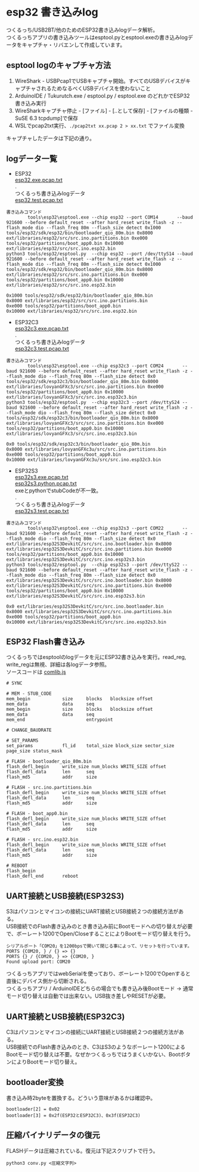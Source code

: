 # esp32 書き込みlog
つくるっち/USB2BT/他のためのESP32書き込みlogデータ解析。  
つくるっちアプリの書き込みツールはesptool.pyとesptool.exeの書き込みlogデータをキャプチャ・リバエンして作成しています。  

## esptool logのキャプチャ方法
1. WireShark - USBPcap1でUSBキャプチャ開始。すべてのUSBデバイスがキャプチャされるためなるべくUSBデバイスを使わないこと
1. ArduinoIDE / Tukurutch.exe / esptool.py / esptool.exe のどれかでESP32書き込み実行
1. WireSharkキャプチャ停止 - [ファイル] - [..として保存] - [ファイルの種類 - SuSE 6.3 tcpdump]で保存
1. WSLでpcap2txt実行、`./pcap2txt xx.pcap 2 > xx.txt` でファイル変換

キャプチャしたデータは下記の通り。

## logデータ一覧
* ESP32  
[esp32.exe.pcap.txt](esp32.exe.pcap.txt)  
.  
つくるっち書き込みlogデータ  
[esp32.test.pcap.txt](esp32.test.pcap.txt)
```
書き込みコマンド
        tools\esp32\esptool.exe --chip esp32 --port COM14       --baud 921600 --before default_reset --after hard_reset write_flash -z --flash_mode dio --flash_freq 80m --flash_size detect 0x1000 tools/esp32/sdk/esp32/bin/bootloader_qio_80m.bin 0x8000 ext/libraries/esp32/src/src.ino.partitions.bin 0xe000 tools/esp32/partitions/boot_app0.bin 0x10000 ext/libraries/esp32/src/src.ino.esp32.bin
python3 tools/esp32/esptool.py  --chip esp32 --port /dev/ttyS14 --baud 921600 --before default_reset --after hard_reset write_flash -z --flash_mode dio --flash_freq 80m --flash_size detect 0x1000 tools/esp32/sdk/esp32/bin/bootloader_qio_80m.bin 0x8000 ext/libraries/esp32/src/src.ino.partitions.bin 0xe000 tools/esp32/partitions/boot_app0.bin 0x10000 ext/libraries/esp32/src/src.ino.esp32.bin

0x1000 tools/esp32/sdk/esp32/bin/bootloader_qio_80m.bin
0x8000 ext/libraries/esp32/src/src.ino.partitions.bin
0xe000 tools/esp32/partitions/boot_app0.bin
0x10000 ext/libraries/esp32/src/src.ino.esp32.bin
```

* ESP32C3  
[esp32c3.exe.pcap.txt](esp32c3.exe.pcap.txt)  
.  
つくるっち書き込みlogデータ  
[esp32c3.test.pcap.txt](esp32c3.test.pcap.txt)
```
書き込みコマンド
        tools\esp32\esptool.exe --chip esp32c3 --port COM24       --baud 921600 --before default_reset --after hard_reset write_flash -z --flash_mode dio --flash_freq 80m --flash_size detect 0x0 tools/esp32/sdk/esp32c3/bin/bootloader_qio_80m.bin 0x8000 ext/libraries/lovyanGFXc3/src/src.ino.partitions.bin 0xe000 tools/esp32/partitions/boot_app0.bin 0x10000 ext/libraries/lovyanGFXc3/src/src.ino.esp32c3.bin
python3 tools/esp32/esptool.py  --chip esp32c3 --port /dev/ttyS24 --baud 921600 --before default_reset --after hard_reset write_flash -z --flash_mode dio --flash_freq 80m --flash_size detect 0x0 tools/esp32/sdk/esp32c3/bin/bootloader_qio_80m.bin 0x8000 ext/libraries/lovyanGFXc3/src/src.ino.partitions.bin 0xe000 tools/esp32/partitions/boot_app0.bin 0x10000 ext/libraries/lovyanGFXc3/src/src.ino.esp32c3.bin

0x0 tools/esp32/sdk/esp32c3/bin/bootloader_qio_80m.bin
0x8000 ext/libraries/lovyanGFXc3u/src/src.ino.partitions.bin
0xe000 tools/esp32/partitions/boot_app0.bin
0x10000 ext/libraries/lovyanGFXc3u/src/src.ino.esp32c3.bin
```

* ESP32S3  
[esp32s3.exe.pcap.txt](esp32s3.exe.pcap.txt)  
[esp32s3.python.pcap.txt](esp32s3.python.pcap.txt)  
exeとpythonでstubCodeが不一致。  
.  
つくるっち書き込みlogデータ  
[esp32s3.test.pcap.txt](esp32s3.test.pcap.txt)
```
書き込みコマンド
        tools\esp32\esptool.exe --chip esp32s3 --port COM22       --baud 921600 --before default_reset --after hard_reset write_flash -z --flash_mode dio --flash_freq 80m --flash_size detect 0x0 ext/libraries/esp32S3DevkitC/src/src.ino.bootloader.bin 0x8000 ext/libraries/esp32S3DevkitC/src/src.ino.partitions.bin 0xe000 tools/esp32/partitions/boot_app0.bin 0x10000 ext/libraries/esp32S3DevkitC/src/src.ino.esp32s3.bin
python3 tools/esp32/esptool.py  --chip esp32s3 --port /dev/ttyS22 --baud 921600 --before default_reset --after hard_reset write_flash -z --flash_mode dio --flash_freq 80m --flash_size detect 0x0 ext/libraries/esp32S3DevkitC/src/src.ino.bootloader.bin 0x8000 ext/libraries/esp32S3DevkitC/src/src.ino.partitions.bin 0xe000 tools/esp32/partitions/boot_app0.bin 0x10000 ext/libraries/esp32S3DevkitC/src/src.ino.esp32s3.bin

0x0 ext/libraries/esp32S3DevkitC/src/src.ino.bootloader.bin
0x8000 ext/libraries/esp32S3DevkitC/src/src.ino.partitions.bin
0xe000 tools/esp32/partitions/boot_app0.bin
0x10000 ext/libraries/esp32S3DevkitC/src/src.ino.esp32s3.bin
```

## ESP32 Flash書き込み
つくるっちではesptoolのlogデータを元にESP32書き込みを実行。read_reg, write_regは無視、詳細は各logデータ参照。  
ソースコードは [comlib.js](https://github.com/sohtamei/scratch-vm/blob/develop/src/extensions/scratch3_tukurutch/comlib.js)  
```
# SYNC

# MEM - STUB_CODE
mem_begin            size     blocks   blocksize offset
mem_data             data     seq
mem_begin            size     blocks   blocksize offset
mem_data             data     seq
mem_end                       entrypoint

# CHANGE_BAUDRATE

# SET_PARAMS
set_params           fl_id    total_size block_size sector_size page_size status_mask

# FLASH - bootloader_qio_80m.bin
flash_defl_begin     write_size num_blocks WRITE_SIZE offset
flash_defl_data      len      seq
flash_md5            addr     size

# FLASH - src.ino.partitions.bin
flash_defl_begin     write_size num_blocks WRITE_SIZE offset
flash_defl_data      len      seq
flash_md5            addr     size

# FLASH - boot_app0.bin
flash_defl_begin     write_size num_blocks WRITE_SIZE offset
flash_defl_data      len      seq
flash_md5            addr     size

# FLASH - src.ino.esp32.bin
flash_defl_begin     write_size num_blocks WRITE_SIZE offset
flash_defl_data      len      seq
flash_md5            addr     size

# REBOOT
flash_begin
flash_defl_end       reboot
```

## UART接続とUSB接続(ESP32S3)
S3はパソコンとマイコンの接続にUART接続とUSB接続２つの接続方法がある。  
USB接続でのFlash書き込みのとき書き込み前にBootモードへの切り替えが必要で、ボーレート1200でOpen/CloseすることによりBootモード切り替えを行う。
```
シリアルポート「COM20」を1200bpsで開いて閉じる事によって、リセットを行っています。
PORTS {COM20, } / {} => {}
PORTS {} / {COM20, } => {COM20, }
Found upload port: COM20
```
つくるっちアプリではwebSerialを使っており、ボーレート1200でOpenすると直後にデバイス側から切断される。  
つくるっちアプリ / ArduinoIDEどちらの場合でも書き込み後Bootモード → 通常モード切り替えは自動では出来ない。USB抜き差しやRESETが必要。

## UART接続とUSB接続(ESP32C3)
C3はパソコンとマイコンの接続にUART接続とUSB接続２つの接続方法がある。  
USB接続でのFlash書き込みのとき、C3はS3のようなボーレート1200によるBootモード切り替えは不要。なぜかつくるっちではうまくいかない、BootボタンによりBootモード切り替え。

## bootloader変換
書き込み時2byteを置換する。どういう意味があるかは確認中。
```
bootloader[2] = 0x02
bootloader[3] = 0x2f(ESP32とESP32C3)、0x3f(ESP32C3)
```

## 圧縮バイナリデータの復元
FLASHデータは圧縮されている。復元は下記スクリプトで行う。
```
python3 conv.py <圧縮文字列>
```
